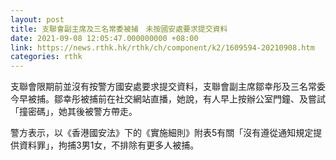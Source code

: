 ```yaml
---
layout: post
title: 支聯會副主席及三名常委被捕　未按國安處要求提交資料
date: 2021-09-08 12:05:47.000000000 +08:00
link: https://news.rthk.hk/rthk/ch/component/k2/1609594-20210908.htm
categories: rthk
---
```


支聯會限期前並沒有按警方國安處要求提交資料，支聯會副主席鄒幸彤及三名常委今早被捕。鄒幸彤被捕前在社交網站直播，她說，有人早上按辦公室門鐘、及嘗試「撞密碼」，她其後被警方帶走。

警方表示，以《香港國安法》下的《實施細則》附表5有關「沒有遵從通知規定提供資料罪」，拘捕3男1女，不排除有更多人被捕。
